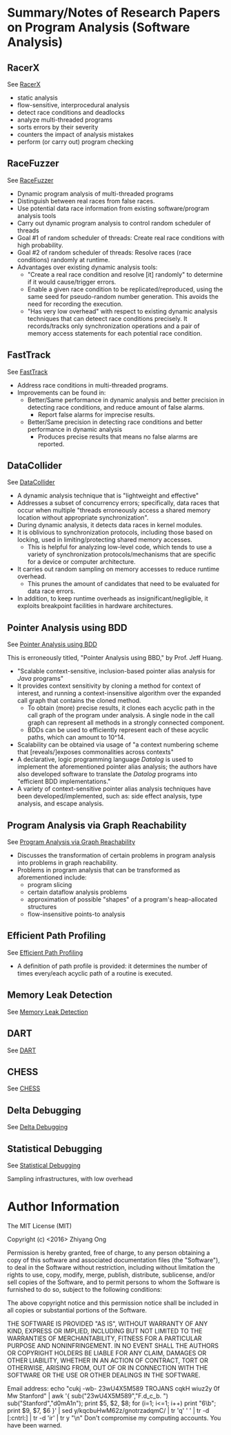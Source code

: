 #	Summary/Notes of Research Papers on Program Analysis (Software Analysis)



##	RacerX

See [RacerX](http://web.stanford.edu/~engler/racerx-sosp03.pdf)

- static analysis
- flow-sensitive, interprocedural analysis
- detect race conditions and deadlocks
- analyze multi-threaded programs
- sorts errors by their severity
- counters the impact of analysis mistakes
- perform (or carry out) program checking



##	RaceFuzzer

See [RaceFuzzer](http://www1.cs.columbia.edu/~junfeng/09fa-e6998/papers/racefuzz.pdf)

- Dynamic program analysis of multi-threaded programs
- Distinguish between real races from false races.
- Use potential data race information from existing software/program analysis tools
- Carry out dynamic program analysis to control random scheduler of threads
- Goal #1 of random scheduler of threads: Create real race conditions with high probability.
- Goal #2 of random scheduler of threads: Resolve races (race conditions) randomly at runtime.
- Advantages over existing dynamic analysis tools:
	+ "Create a real race condition and resolve [it] randomly" to determine if it would cause/trigger errors.
	+ Enable a given race condition to be replicated/reproduced, using the same seed for pseudo-random number generation. This avoids the need for recording the execution.
	+ "Has very low overhead" with respect to existing dynamic analysis techniques that can deteect race conditions precisely. It records/tracks only synchronization operations and a pair of memory access statements for each potential race condition.



##	FastTrack

See [FastTrack](http://slang.soe.ucsc.edu/cormac/papers/pldi09.pdf)

- Address race conditions in multi-threaded programs.
- Improvements can be found in:
	+ Better/Same performance in dynamic analysis and
		better precision in detecting race conditions,
		and reduce amount of false alarms.
		* Report false alarms for imprecise results.
	+ Better/Same precision in detecting race conditions
		and better performance in dynamic analysis
		* Produces precise results that means no false alarms
			are reported.




##	DataCollider

See [DataCollider](http://research.microsoft.com/pubs/139266/DataCollider%20-%20OSDI2010.pdf)

- A dynamic analysis technique that is "lightweight and effective"
- Addresses a subset of concurrency errors; specifically, data races
	that occur when multiple "threads erroneously access a shared
	memory location without appropriate synchronization".
- During dynamic analysis, it detects data races in kernel modules.
- It is oblivious to synchronization protocols, including those based
	on locking, used in limiting/protecting shared memory accesses.
	+ This is helpful for analyzing low-level code, which tends to
		use a variety of synchronization protocols/mechanisms that
		are specific for a device or computer architecture.
- It carries out random sampling on memory accesses to reduce
	runtime overhead.
	+ This prunes the amount of candidates that need to be evaluated
		for data race errors.
- In addition, to keep runtime overheads as insignificant/negligible,
	it exploits breakpoint facilities in hardware architectures.



##	Pointer Analysis using BDD

See [Pointer Analysis using BDD](http://suif.stanford.edu/~jwhaley/papers/pldi04.pdf)

This is erroneously titled, "Pointer Analysis using BBD," by Prof. Jeff Huang.

- "Scalable context-sensitive, inclusion-based pointer alias analysis for *Java* programs"
- It provides context sensitivity by cloning a method for context of interest, and running a context-insensitive algorithm over the expanded call graph that contains the cloned method.
	+ To obtain (more) precise results, it clones each acyclic path in the call graph of the program under analysis.
		A single node in the call graph can represent all methods in a strongly connected component.
	+ BDDs can be used to efficiently represent each of these acyclic paths, which can amount to 10^14.
- Scalability can be obtained via usage of "a context numbering scheme that [reveals/]exposes commonalities across contexts"
- A declarative, logic programming language *Datalog* is used to implement the aforementioned pointer alias analysis; the authors have also developed software to translate the *Datalog* programs into "efficient BDD implementations."
- A variety of context-sensitive pointer alias analysis techniques have been developed/implemented, such as: side effect analysis, type analysis, and escape analysis.




##	Program Analysis via Graph Reachability

See [Program Analysis via Graph Reachability](http://research.cs.wisc.edu/wpis/papers/tr1386.pdf)

- Discusses the transformation of certain problems in program analysis into problems in graph reachability. 
- Problems in program analysis that can be transformed as aforementioned include:
	+ program slicing
	+ certain dataflow analysis problems
	+ approximation of possible "shapes" of a program's heap-allocated structures
	+ flow-insensitive points-to analysis



##	Efficient Path Profiling

See [Efficient Path Profiling](http://research.microsoft.com/en-us/um/people/tball/papers/pathprof.pdf)

- A definition of path profile is provided: it determines the number of times every/each acyclic path of a routine is executed.



##	Memory Leak Detection

See [Memory Leak Detection](http://www.ics.uci.edu/~guoqingx/papers/xu-icse08.pdf)

##	DART

See [DART](http://dl.acm.org/citation.cfm?id=1065036)

##	CHESS

See [CHESS](http://research.microsoft.com/en-us/projects/chess/pldi07-IterativeContextBounding.pdf)

##	Delta Debugging

See [Delta Debugging](https://www.st.cs.uni-saarland.de/publications/files/zeller-esec-1999.pdf)

##	Statistical Debugging

See [Statistical Debugging](http://www.cs.columbia.edu/~junfeng/09fa-e6998/papers/bug-isolation.pdf)


Sampling infrastructures, with low overhead








#	Author Information

The MIT License (MIT)

Copyright (c) <2016> Zhiyang Ong

Permission is hereby granted, free of charge, to any person obtaining a copy of this software and associated documentation files (the "Software"), to deal in the Software without restriction, including without limitation the rights to use, copy, modify, merge, publish, distribute, sublicense, and/or sell copies of the Software, and to permit persons to whom the Software is furnished to do so, subject to the following conditions:

The above copyright notice and this permission notice shall be included in all copies or substantial portions of the Software.

THE SOFTWARE IS PROVIDED "AS IS", WITHOUT WARRANTY OF ANY KIND, EXPRESS OR IMPLIED, INCLUDING BUT NOT LIMITED TO THE WARRANTIES OF MERCHANTABILITY, FITNESS FOR A PARTICULAR PURPOSE AND NONINFRINGEMENT. IN NO EVENT SHALL THE AUTHORS OR COPYRIGHT HOLDERS BE LIABLE FOR ANY CLAIM, DAMAGES OR OTHER LIABILITY, WHETHER IN AN ACTION OF CONTRACT, TORT OR OTHERWISE, ARISING FROM, OUT OF OR IN CONNECTION WITH THE SOFTWARE OR THE USE OR OTHER DEALINGS IN THE SOFTWARE.

Email address: echo "cukj -wb- 23wU4X5M589 TROJANS cqkH wiuz2y 0f Mw Stanford" | awk '{ sub("23wU4X5M589","F.d_c_b. ") sub("Stanford","d0mA1n"); print $5, $2, $8; for (i=1; i<=1; i++) print "6\b"; print $9, $7, $6 }' | sed y/kqcbuHwM62z/gnotrzadqmC/ | tr 'q' ' ' | tr -d [:cntrl:] | tr -d 'ir' | tr y "\n"		Don't compromise my computing accounts. You have been warned.

